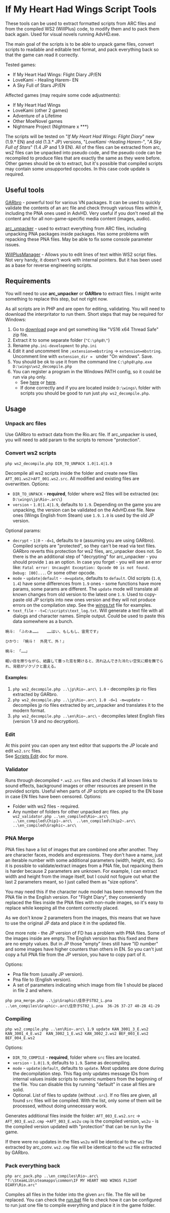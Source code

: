 # If My Heart Had Wings Script Tools
These tools can be used to extract formatted scripts from ARC files and from the compiled WS2 (WillPlus) code, to modify them and to pack them back again. Used for visual novels running AdvHD.exe.

The main goal of the scripts is to be able to unpack game files, convert scripts to readable and editable text format, and pack everything back so that the game can read it correctly.

Tested games:
* If My Heart Had Wings: Flight Diary JP/EN
* LoveKami - Healing Harem- EN
* A Sky Full of Stars JP/EN

Affected games (may require some code adjustments):
* If My Heart Had Wings
* LoveKami (other 2 games)
* Adventure of a Lifetime
* Other MoeNovel games
* Nightmare Project (Nightmare x ***)

The scripts will be tested on "*If My Heart Had Wings: Flight Diary*" new (1.9.* EN) and old (1.3.* JP) versions, "*LoveKami -Healing Harem-*", "*A Sky Full of Stars*" (1.4 JP and 1.9 EN).
All of the files can be extracted from arc, ws2 files can be unpacked into pseudo code, and the pseudo code can be recompiled to produce files that are exactly the same as they were before. Other games should be ok to extract, but it's possible that compiled scripts may contain some unsupported opcodes. In this case code update is required.

## Useful tools

[GARbro](https://github.com/morkt/GARbro) - powerful tool for various VN packages. It can be used to quickly validate the contents of an arc file and check through various files within it, including the PNA ones used in AdvHD. Very useful if you don't need all the content and for all non-game-specific media content (images, audio).

[arc_unpacker](https://github.com/vn-tools/arc_unpacker) - used to extract everything from ARC files, including unpacking PNA packages inside packages. Has some problems with repacking these PNA files. May be able to fix some console parameter issues.

[WillPlusManager](https://github.com/marcussacana/WillPlusManager) - Allows you to edit lines of text within WS2 script files. Not very handy, it doesn't work with internal pointers. But it has been used as a base for reverse engineering scripts.

## Requirements
You will need to use **arc_unpacker** or **GARbro** to extract files. I might write something to replace this step, but not right now.

As all scripts are in PHP and are open for editing, validating. You will need to download the interpritator to run them.
Short steps that may be required for Windows:
1. Go to [download](https://windows.php.net/download/) page and get something like "VS16 x64 Thread Safe" zip file.
2. Extract it to some separate folder (`"C:\php8\"`)
3. Rename `php.ini-development` to `php.ini`
4. Edit it and uncomment line `;extension=mbstring` -> `extension=mbstring`. Uncomment line with `extension_dir = ` under "On windows". Save.
5. You should be ok to use it from the command line `C:\php8\php.exe D:\wings\ws2_decompile.php`
6. You can register a program in the Windows PATH config, so it could be run via `php` only.
    * See [here](https://www.php.net/manual/en/install.windows.commandline.php) or [here](https://www.forevolve.com/en/articles/2016/10/27/how-to-add-your-php-runtime-directory-to-your-windows-10-path-environment-variable/).
    * If done correctly and if you are located inside `D:\wings\` folder with scripts you should be good to run just `php ws2_decompile.php`.

## Usage

### Unpack arc files
Use GARbro to extract data from the Rio.arc file.
If arc_unpacker is used, you will need to add param to the scripts to remove "protection".

### Convert ws2 scripts
```
php ws2_decompile.php DIR_TO_UNPACK 1.0|1.4|1.9
```
Decompile all ws2 scripts inside the folder and create new files `AFT_001.ws2`>`AFT_001.ws2.src`. All modified and existing files are overwritten.
Options:
* `DIR_TO_UNPACK`  - **required**, folder where ws2 files will be extracted (ex: `D:\wings\jp\Rio~.arc\`)
* `version` - `1.0|1.4|1.9`, defaults to `1.9`. Depending on the game you are unpacking, the version can be validated on the AdvHD.exe file. New ones (Wings English from Steam) use `1.9`. `1.0` is used by the old JP version.
  
Optional params:
* `decrypt` - `1|0` - `-d=1`, defaults to `0` (assuming you are using GARbro). Compiled scripts are "protected", so they can't be read via text files. GARbro reverts this protection for ws2 files, arc_unpacker does not. So there is the an additional step of "decrypting" for arc_unpacker - you should provide `1` as an option. In case you forget - you will see an error like: `Fatal error: Uncaught Exception: Opcode 00 is not found. Debug: [00]...`. Or some other opcode.
* `mode` - `update|default` - `-m=update`, defaults to `default`. Old scripts (`1.0`, `1.4`) have some differences from `1.9` ones - some functions have more params, some params are different. The `update` mode will translate all known changes from old version to the latest one `1.9`. Used to copy-paste old JP scripts into new ones version and they will not produce errors on the compilation step. See the [wings.txt](wings.txt) file for examples.
* `text_file` - `-t=C:\scripts\text_log.txt`. Will generate a text file with all dialogs and character names. Simple output. Could be used to paste this data somewhere as a bunch.
```
暁斗: 「ふわぁ……。 　……はい、もしもし、宙見です」

ひかり: 『暁斗！　外見て、外！』

暁斗: 「……」

眠い目を擦りながら、結露して曇った窓を開けると、流れ込んできた冷たい空気に頬を撫でられ、背筋がゾクゾクと震える。
```

#### Examples:

1. `php ws2_decompile.php ..\jp\Rio~.arc\ 1.0` - decompiles jp rio files extracted by GARbro.
2. `php ws2_decompile.php ..\jp\Rio~.arc\ 1.0 -d=1 -m=update` - decompiles jp rio files extracted by arc_unpacker and translates it to the modern format.
3. `php ws2_decompile.php ..\en\Rio~.arc\` - decompiles latest English files (version 1.9 and no decryption).

### Edit
At this point you can open any text editor that supports the JP locale and edit `ws2.src` files.  
See [Scripts Edit](SCRIPTS.md) doc for more.

### Validator
Runs through decompiled `*.ws2.src` files and checks if all known links to sound effects, background images or other resources are present in the provided scripts. Useful when parts of JP scripts are copied to the EN base in case EN files have been censored.
Options:
* Folder with ws2 files - required.
* Any number of folders for other unpacked arc files.
  `php ws2_validator.php ..\en_compiled\Rio~.arc\ ..\en_compiled\Chip1~.arc\  ..\en_compiled\Chip2~.arc\ ..\en_compiled\Graphic~.arc\`

### PNA Merge
PNA files have a list of images that are combined one after another. They are character faces, models and expressions. They don't have a name, just an iterable number with some additional parameters (width, height, etc). So it is possible to validate/extract images from a PNA file, but repacking them is harder because 2 parameters are unknown. For example, I can extract width and height from the image itself, but I could not fogure out what the last 2 parameters meant, so I just called them as "size options".

You may need this if the character nude model has been removed from the PNA file in the English version. For "Flight Diary", they conveniently replaced the files inside the PNA files with non-nude images, so it's easy to replace while keeping all the content correctly placed.

As we don't know 2 parameters from the images, this means that we have to use the original JP data and place it in the updated file.

One more note - the JP version of FD has a problem with PNA files. Some of the images inside are empty. The English version has this fixed and there are no empty values. But in JP those "empty" lines still have "ID number" and some images have higher counters than others in EN. So you can't just copy a full PNA file from the JP version, you have to copy part of it.

Options:
* Pna file from (usually JP version).
* Pna file to (English version).
* A set of parameters indicating which image from file 1 should be placed in file 2 and where.
```
php pna_merge.php ..\jp\Graphic\佳奈子ST02_L.pna ..\en_compiles\Graphic~.arc\佳奈子ST02_L.pna  36-26 37-27 40-28 41-29
```

### Compiling

```
php ws2_compile.php ..\en\Rio~.arc\ 1.9 update KAN_3001_3_E.ws2 KAN_3001_4_E.ws2  KAN_3002_1_E.ws2 KAN_3002_2.ws2 BEF_003_E.ws2 BEF_004_E.ws2
```
Options:
* `DIR_TO_COMPILE`  - **required**, folder where `src` files are located.
* `version` - `1.0|1.9`, defaults to `1.9`. Same as decompiling.
* `mode` - `update|default`, defaults to `update`. Most updates are done during the decompilation step. This flag only updates message IDs from internal values inside scripts to numeric numbers from the beginning of the file. You can disable this by running "default" in case all files are solid.
* Optional. List of files to update (without `.src`). If no files are given, all found `src` files will be compiled. With the list, only some of them will be processed, without doing unnecessary work.

Generates additional files inside the folder: `AFT_003_E.ws2.src` -> `AFT_003_E.ws2.cmp` ->`AFT_003_E.ws2u`
`cmp` is the compiled version, `ws2u` - is the compiled version updated with "protection" that can be run by the game.

If there were no updates in the files `ws2u` will be identical to the `ws2` file extracted by arc_conv. `ws2.cmp` file will be identical to the `ws2` file extracted by GARbro.


### Pack everything back
```
php arc_pack.php ..\en_compiles\Rio~.arc\ "f:\SteamLib\steamapps\common\IF MY HEART HAD WINGS FLIGHT DIARY\Rio.arc"
```
Compiles all files in the folder into the given `arc` file. The file will be replaced.
You can check the [run.bat](run.bat) file to check how it can be configured to run just one file to compile everything and place it in the game folder.
